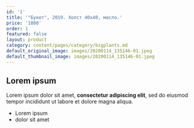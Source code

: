 ```yaml
---
id: '1'
title: '"Букет", 2019. Холст 40х40, масло.'
price: '1800'
order: 1
featured: false
layout: product
category: content/pages/category/bigplants.md
default_original_image: images/20200114_135146-01.jpeg
default_thumbnail_image: images/20200114_135146-01.jpeg
---
```

## Lorem ipsum

Lorem ipsum dolor sit amet, **consectetur adipiscing elit**, sed do eiusmod tempor incididunt ut labore et dolore magna aliqua.

- Lorem ipsum
- dolor sit amet